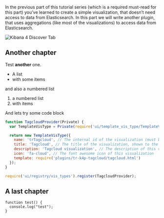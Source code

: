 <!--
title: Kibana 4 Tutorial - Part 2: Discover
created: 2015-02-07T11:30:00
authors:
  - timroes
  - annaroes
status: draft
-->

In the previous part of this tutorial series (which is a required must-read
for this part) you’ve learned to create a simple visualization, that doesn’t
need access to data from Elasticsearch. In this part we will write another plugin,
that uses aggregations (like most of the visualizations) to access data from
Elasticsearch.

![Kibana 4 Discover Tab](/images/kibana4-tutorials/discover-unfiltered.png)

Another chapter
---------------

Test **another** one.

* A list
* with some items

and also a numbered list

1. a numbered list
2. with items

And lets try some code block

```javascript
function TagcloudProvider(Private) {
  var TemplateVisType = Private(require('ui/template_vis_type/TemplateVisType'));

  return new TemplateVisType({
    name: 'trTagcloud', // The internal id of the visualization (must be unique)
    title: 'Tagcloud', // The title of the visualization, shown to the user
    description: 'Tagcloud visualization', // The description of this vis
    icon: 'fa-cloud', // The font awesome icon of this visualization
    template: require('plugins/tr-k4p-tagcloud/tagcloud.html')
  });
}

require('ui/registry/vis_types').register(TagcloudProvider);
```

A last chapter
--------------

```
function test() {
  console.log("test");
}
```
